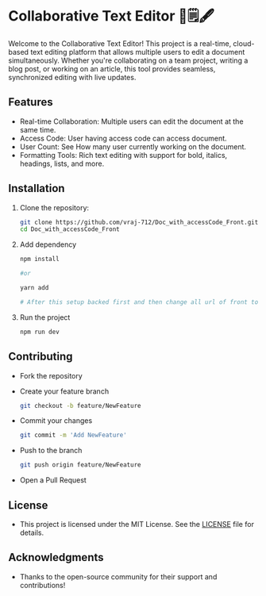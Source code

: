 # Collaborative Text Editor 📝🗒️🖋️

Welcome to the Collaborative Text Editor! This project is a real-time, cloud-based text editing platform that allows multiple users to edit a document simultaneously. Whether you're collaborating on a team project, writing a blog post, or working on an article, this tool provides seamless, synchronized editing with live updates.

## Features
- Real-time Collaboration: Multiple users can edit the document at the same time.
- Access Code: User having access code can access document.
- User Count: See How many user currently working on the document.
- Formatting Tools: Rich text editing with support for bold, italics, headings, lists, and more.

## Installation

1. Clone the repository:

   ```bash
   git clone https://github.com/vraj-712/Doc_with_accessCode_Front.git
   cd Doc_with_accessCode_Front
2. Add dependency

   ```bash
   npm install

   #or

   yarn add
   
   # After this setup backed first and then change all url of front to backend
3. Run the project

    ```bash
    npm run dev
    
## Contributing
- Fork the repository
- Create your feature branch 
  
    ```bash
    git checkout -b feature/NewFeature

- Commit your changes

     ```bash
     git commit -m 'Add NewFeature'
     
- Push to the branch

  ```bash
  git push origin feature/NewFeature
  
- Open a Pull Request

## License
- This project is licensed under the MIT License. See the [LICENSE](https://github.com/vraj-712/Doc_with_accessCode_Front/blob/main/LICENSE) file for details.

## Acknowledgments
- Thanks to the open-source community for their support and contributions!

